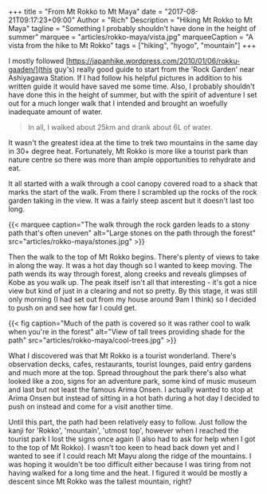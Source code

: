 +++
title = "From Mt Rokko to Mt Maya"
date = "2017-08-21T09:17:23+09:00"
Author = "Rich"
Description = "Hiking Mt Rokko to Mt Maya"
tagline = "Something I probably shouldn't have done in the height of summer"
marquee = "articles/rokko-maya/vista.jpg"
marqueeCaption = "A vista from the hike to Mt Rokko"
tags = ["hiking", "hyogo", "mountain"]
+++

I mostly followed [https://japanhike.wordpress.com/2010/01/06/rokku-gaaden/](this guy's) really good guide to start from the 'Rock Garden' near Ashiyagawa Station. If I had follow his helpful pictures in addition to his written guide it would have saved me some time. Also, I probably shouldn't have done this in the height of summer, but with the spirit of adventure I set out for a much longer walk that I intended and brought an woefully inadequate amount of water. 

> In all, I walked about 25km and drank about 6L of water.

It wasn't the greatest idea at the time to trek two mountains in the same day in 30+ degree heat. Fortunately, Mt Rokko is more like a tourist park than nature centre so there was more than ample opportunities to rehydrate and eat.

It all started with a walk through a cool canopy covered road to a shack that marks the start of the walk. From there I scrambled up the rocks of the rock garden taking in the view. It was a fairly steep ascent but it doesn't last too long.

{{< marquee caption="The walk through the rock garden leads to a stony path that's often uneven" alt="Large stones on the path through the forest" src="articles/rokko-maya/stones.jpg" >}}

Then the walk to the top of Mt Rokko begins. There's plenty of views to take in along the way. It was a hot day though so I wanted to keep moving. The path wends its way through forest, along creeks and reveals glimpses of Kobe as you walk up. The peak itself isn't all that interesting - it's got a nice view but kind of just in a clearing and not so pretty. By this stage, it was still only morning (I had set out from my house around 9am I think) so I decided to push on and see how far I could get.

{{< fig caption="Much of the path is covered so it was rather cool to walk when you're in the forest" alt="View of tall trees providing shade for the path" src="articles/rokko-maya/cool-trees.jpg" >}}

What I discovered was that Mt Rokko is a tourist wonderland. There's observation decks, cafes, restaurants, tourist lounges, paid entry gardens and much more at the top. Spread throughout the park there's also what looked like a zoo, signs for an adventure park, some kind of music museum and last but not least the famous Arima Onsen. I actually wanted to stop at Arima Onsen but instead of sitting in a hot bath during a hot day I decided to push on instead and come for a visit another time.

Until this part, the path had been relatively easy to follow. Just follow the kanji for 'Rokko', 'mountain', 'utmost top', however when I reached the tourist park I lost the signs once again (I also had to ask for help when I got to the top of Mt Rokko). I wasn't too keen to head back down yet and I wanted to see if I could reach Mt Mayu along the ridge of the mountains. I was hoping it wouldn't be too difficult either because I was tiring from not having walked for a long time and the heat. I figured it would be mostly a descent since Mt Rokko was the tallest mountain, right?


